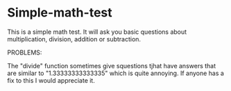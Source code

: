 # Simple-math-test
This is a simple math test. It will ask you basic questions about multiplication, division, addition or subtraction.

PROBLEMS:

The "divide" function sometimes give squestions tjhat have answers that are similar to "1.33333333333335" which is quite annoying.
If anyone has a fix to this I would appreciate it.
